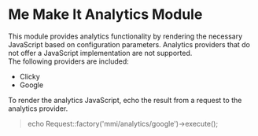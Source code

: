 Me Make It Analytics Module
===========================

This module provides analytics functionality by rendering the necessary JavaScript based on configuration parameters.  Analytics providers that do not offer a JavaScript implementation are not supported.  
The following providers are included:

 * Clicky
 * Google

To render the analytics JavaScript, echo the result from a request to the analytics provider.  
> echo Request::factory('mmi/analytics/google')->execute();